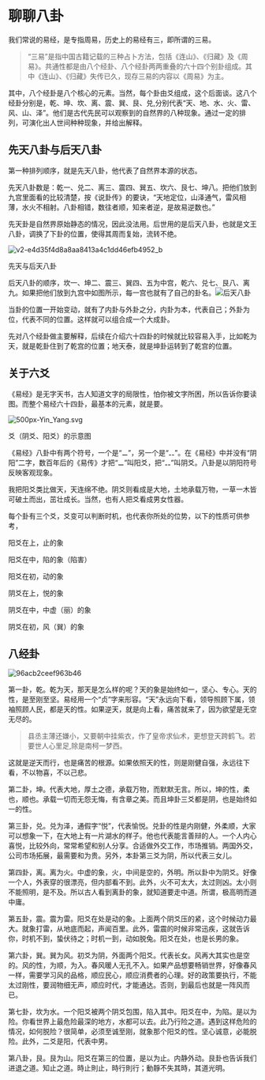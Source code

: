 # 聊聊八卦

我们常说的易经，是专指周易，历史上的易经有三，即所谓的三易。

> “三易”是指中国古籍记载的三种占卜方法，包括《连山》、《归藏》及《周易》。共通性都是由八个经卦、八个经卦两两重叠的六十四个别卦组成。其中《连山》、《归藏》失传已久，现存三易的内容以《周易》为主。

其中，八个经卦是八个核心的元素。当然，每个卦由爻组成，这个后面谈。这八个经卦分别是，乾、坤、坎、离、震、巽、艮、兑,分别代表“天、地、水、火、雷、风、山、泽”。他们是古代先民可以观察到的自然界的八种现象。通过一定的排列，可演化出人世间种种现象，并给出解释。

## 先天八卦与后天八卦

第一种排列顺序，就是先天八卦，他代表了自然界本源的状态。

先天八卦数是：乾一、兑二、离三、震四、巽五、坎六、艮七、坤八。把他们放到九宫里面看的比较清楚，按《说卦传》的要诀，“天地定位，山泽通气，雷风相薄，水火不相射。八卦相错，数往者顺，知来者逆，是故易逆数也。”

先天卦是自然界原始静态的情况，因此没法用。后世用的是后天八卦，也就是文王八卦，调换了下卦的位置，使得其周而复始，流转不绝。

![v2-e4d35f4d8a8aa8413a4c1dd46efb4952_b](/Users/frankmac/Desktop/v2-e4d35f4d8a8aa8413a4c1dd46efb4952_b.jpeg)

先天与后天八卦

后天八卦的顺序，坎一、坤二、震三、巽四、五为中宫，乾六、兑七、艮八、离九。如果把他们放到九宫中如图所示，每一宫也就有了自己的卦名。![后天八卦](/Users/frankmac/Desktop/后天八卦.jpeg)

当卦的位置一开始变动，就有了内卦与外卦之分，内卦为本，代表自己；外卦为位，代表不同的位置。这样就可以组合成一个大成卦。

先对八个经卦做主要解释，后续在介绍六十四卦的时候就比较容易入手，比如乾为天，就是乾卦住到了乾宫的位置；地天泰，就是坤卦运转到了乾宫的位置。



## 关于六爻

《易经》是无字天书，古人知道文字的局限性，怕你被文字所困，所以告诉你要读图。而整个易经六十四卦，最基本的元素，就是要。

![500px-Yin_Yang.svg](/Users/frankmac/Desktop/500px-Yin_Yang.svg.png)

爻（阴爻、阳爻）的示意图

《易经》八卦中有两个符号，一个是“⚊”，另一个是“⚋”。在《易经》中并没有“阴阳”二字，数百年后的《易传》才把“⚊”叫阳爻，把“⚋”叫阴爻。八卦是以阴阳符号反映客观现象。

我把阳爻类比做天，天连绵不绝。阴爻则看成是大地，土地承载万物，一草一木皆可破土而出，茁壮成长。当然，也有人把爻看成男女性器。

每个卦有三个爻，爻变可以判断时机，也代表你所处的位势，以下的性质可供参考，

阳爻在上，止的象

阳爻在中，陷的象（陷害）

阳爻在初，动的象

阴爻在上，悦的象

阴爻在中，中虚（丽）的象

阴爻在初，风（巽）的象



## 八经卦

![96acb2ceef963b46](/Users/frankmac/Desktop/96acb2ceef963b46.jpeg)

第一卦，乾。乾为天，那天是怎么样的呢？天的象是始终如一，坚心、专心。天的性，是至刚至坚。易经用一个“贞”字来形容。“天”永远向下看，领导照顾下属，领袖照顾人民，都是天的性。如果逆天，就是向上看，痛苦就来了，因为欲望是无空无尽的。

> 县丞主薄还嫌小，又要朝中挂紫衣，作了皇帝求仙术，更想登天跨鹤飞。若要世人心里足,除是南柯一梦西。

这就是逆天而行，也是痛苦的根源。如果依照天的性，则是刚健自强，永远往下看，不以物喜，不以己悲。

第二卦，坤。代表大地，厚土之德，承载万物，而默默无言。所以，坤的性，柔也，顺也。承载一切而无怨无悔，有含章之美。而且坤卦三爻都是阴，也是始终如一的性。

第三卦，兑。兑为泽，通假字“悦”，代表愉悦。兑卦的性是内刚健，外柔顺，大家可以想象一下，在大地上有一片湖水的样子。他也代表能言善辩的人。一个人内心喜悦，比较外向，常常希望和别人分享。合适做外交工作，市场推销。两国外交，公司市场拓展，最需要和为贵。另外，本卦第三爻为阴，所以代表三女儿。

第四卦，离。离为火。中虚的象，火，中间是空的，外明。所以卦中为阴爻。好像一个人，外表穿的很漂亮，但内部看不到。此外，火不可太大，太过则凶。太小则不能照明，是不及。所以古人看到离卦的象，就知道要走中道。所谓，极高明而道中庸。

第五卦，震。震为雷。阳爻在处是动的象。上面两个阴爻压的紧，这个时候动力最大。就象打雷，从地底而起，声闻百里。此外，雷震的时候非常迅疾，这就告诉你，时机不到，蛰伏待之；时机一到，动如脱兔。阳爻在处，也是长男的象。

第六卦，巽。巽为风。初爻为阴，外面两个阳爻。代表长女。风再大其实也是空的。风的性，为顺，为入。春风暖人无孔不入。如果产品想要畅销世界，好像春风一样，需要学习风的品格，顺应民心，顺应消费者的心理。好的政策要执行，不能太过刚性，要润物细无声，顺应时代，才能通达。否则，到最后也就是一阵风而已。

第七卦，坎为水。一个阳爻被两个阴爻包围，陷入其中。阳爻在中，为陷。是以为险。你看世界上最危险最深的地方，水都可以去。此乃行险之道。遇到这样危险的情况，如何脱险？很简单，必须至诚至刚，就象那个阳爻的性。坚心诚意，必能脱险。此外，二爻是阳，代表中男。

第八卦，艮。艮为山。阳爻在第三的位置，是以为止。内静外动。艮卦也告诉我们进退之道。知止之道。時止則止，時行則行；動靜不失其時，其道光明。